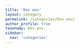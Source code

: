 ```yaml
---
title: 'Dev env'
layout: category
permalink: /categories/Dev env/
author_profile: true
taxonomy: Dev env
sidebar:
  nav: 'categories'
---
```

